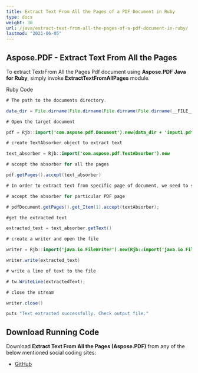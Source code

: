 ```yaml
---
title: Extract Text From All the Pages of a PDF Document in Ruby
type: docs
weight: 30
url: /java/extract-text-from-all-the-pages-of-a-pdf-document-in-ruby/
lastmod: "2021-06-05"
---
```


## Aspose.PDF - Extract Text From All the Pages

To extract TextrFrom All the Pages Pdf document using **Aspose.PDF Java for Ruby**, simply invoke **ExtractTextFromAllPages** module.

Ruby Code

```java
# The path to the documents directory.

data_dir = File.dirname(File.dirname(File.dirname(File.dirname(__FILE__)))) + '/data/'

# Open the target document

pdf = Rjb::import('com.aspose.pdf.Document').new(data_dir + 'input1.pdf')

# create TextAbsorber object to extract text

text_absorber = Rjb::import('com.aspose.pdf.TextAbsorber').new

# accept the absorber for all the pages

pdf.getPages().accept(text_absorber)

# In order to extract text from specific page of document, we need to specify the particular page using its index against accept(..) method.

# accept the absorber for particular PDF page

# pdfDocument.getPages().get_Item(1).accept(textAbsorber);

#get the extracted text

extracted_text = text_absorber.getText()

# create a writer and open the file

writer = Rjb::import('java.io.FileWriter').new(Rjb::import('java.io.File').new(data_dir + "extracted_text.out.txt"))

writer.write(extracted_text)

# write a line of text to the file

# tw.WriteLine(extractedText);

# close the stream

writer.close()

puts "Text extracted successfully. Check output file."
```

## Download Running Code

Download **Extract Text From All the Pages (Aspose.PDF)** from any of the below mentioned social coding sites:

- [GitHub](https://github.com/aspose-pdf/Aspose.PDF-for-Java/tree/master/Plugins/Aspose_Pdf_Java_for_Ruby/lib/asposepdfjava/Text/extracttextfromallpages.rb)
